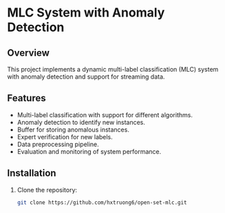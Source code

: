 # MLC System with Anomaly Detection

## Overview
This project implements a dynamic multi-label classification (MLC) system with anomaly detection and support for streaming data.

## Features
- Multi-label classification with support for different algorithms.
- Anomaly detection to identify new instances.
- Buffer for storing anomalous instances.
- Expert verification for new labels.
- Data preprocessing pipeline.
- Evaluation and monitoring of system performance.

## Installation
1. Clone the repository:
   ```bash
   git clone https://github.com/hxtruong6/open-set-mlc.git
